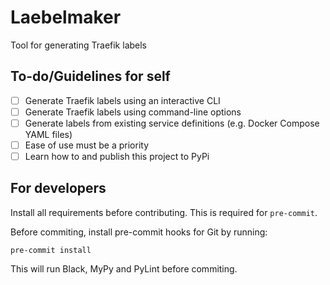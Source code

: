 # Laebelmaker

Tool for generating Traefik labels

## To-do/Guidelines for self

* [ ] Generate Traefik labels using an interactive CLI
* [ ] Generate Traefik labels using command-line options
* [ ] Generate labels from existing service definitions (e.g. Docker Compose YAML files)
* [ ] Ease of use must be a priority
* [ ] Learn how to and publish this project to PyPi

## For developers

Install all requirements before contributing. This is required for `pre-commit`.

Before commiting, install pre-commit hooks for Git by running:
```
pre-commit install
```

This will run Black, MyPy and PyLint before commiting.
